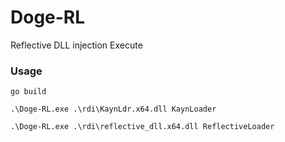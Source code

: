 # Doge-RL
Reflective DLL injection Execute

### Usage
```
go build

.\Doge-RL.exe .\rdi\KaynLdr.x64.dll KaynLoader

.\Doge-RL.exe .\rdi\reflective_dll.x64.dll ReflectiveLoader

```
